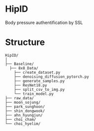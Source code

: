 # HipID
Body pressure authentification by SSL

# Structure
```
HipID/
│
├── Baseline/
  ├── 8x8_Data/
    ├── create_dataset.py
    ├── denoising_diffusion_pytorch.py
    ├── generate_samples.py
    ├── ResNet18.py
    ├── split_csv_to_img.py
    └── train_model.py
├── raw_data/
├── moon_sojung/
├── park_sunghoon/
├── shin_dongwook/
├── ahn_hyungjun/
├── choi_cham/
└── choi_hyelim/
```
